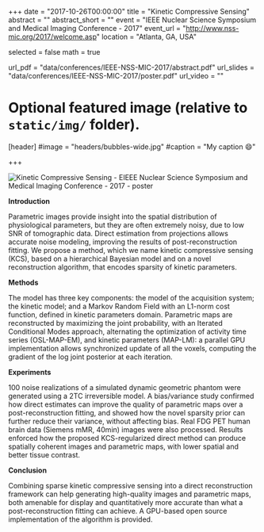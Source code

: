 +++
date = "2017-10-26T00:00:00"
title = "Kinetic Compressive Sensing"
abstract = ""
abstract_short = ""
event = "IEEE Nuclear Science Symposium and Medical Imaging Conference - 2017"
event_url = "http://www.nss-mic.org/2017/welcome.asp"
location = "Atlanta, GA, USA"

selected = false
math = true

url_pdf = "data/conferences/IEEE-NSS-MIC-2017/abstract.pdf"
url_slides = "data/conferences/IEEE-NSS-MIC-2017/poster.pdf"
url_video = ""

# Optional featured image (relative to `static/img/` folder).
[header]
#image = "headers/bubbles-wide.jpg"
#caption = "My caption :smile:"

+++

![Kinetic Compressive Sensing - EIEEE Nuclear Science Symposium and Medical Imaging Conference - 2017 - poster](../../data/conferences/IEEE-NSS-MIC-2017/poster.png)

**Introduction**

Parametric images provide insight into the spatial distribution of physiological parameters, but they are often extremely noisy, due to low SNR of tomographic data. Direct estimation from projections allows accurate noise modeling, improving the results of post-reconstruction fitting. We propose a method, which we name kinetic compressive sensing (KCS), based on a hierarchical Bayesian model and on a novel reconstruction algorithm, that encodes sparsity of kinetic parameters. 

**Methods**

The model has three key components: the model of the acquisition system; the kinetic model; and a Markov Random Field with an L1-norm cost function, defined in kinetic parameters domain. Parametric maps are reconstructed by maximizing the joint probability, with an Iterated Conditional Modes approach, alternating the optimization of activity time series (OSL-MAP-EM), and kinetic parameters (MAP-LM): a parallel GPU implementation allows synchronized update of all the voxels, computing the gradient of the log joint posterior at each iteration.

**Experiments**

100 noise realizations of a simulated dynamic geometric phantom were generated using a 2TC irreversible model. A bias/variance study confirmed how direct estimates can improve the quality of parametric maps over a post-reconstruction fitting, and showed how the novel sparsity prior can further reduce their variance, without affecting bias. Real FDG PET human brain data (Siemens mMR, 40min) images were also processed. Results enforced how the proposed KCS-regularized direct method can produce spatially coherent images and parametric maps, with lower spatial and better tissue contrast. 

**Conclusion**

Combining sparse kinetic compressive sensing into a direct reconstruction framework can help generating high-quality images and parametric maps, both amenable for display and quantitatively more accurate than what a post-reconstruction fitting can achieve. A GPU-based open source implementation of the algorithm is provided.

